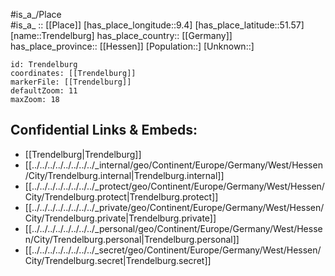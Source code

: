 ﻿---
location: [51.57,9.4] 
mapzoom: [7,12] 
mapmarker: city 
type: City
tags:
- geo/City


SpocWebEntityId: 34964
isDeleted: false
confidential: public

---
#is_a_/Place  
#is_a_ :: [[Place]] 
[has_place_longitude::9.4] 
[has_place_latitude::51.57] 
[name::Trendelburg] 
has_place_country:: [[Germany]]  
has_place_province:: [[Hessen]] 
[Population::] 
[Unknown::] 


```leaflet
id: Trendelburg
coordinates: [[Trendelburg]] 
markerFile: [[Trendelburg]] 
defaultZoom: 11 
maxZoom: 18
```


## Confidential Links & Embeds: 
- [[Trendelburg|Trendelburg]]  
- [[../../../../../../../../_internal/geo/Continent/Europe/Germany/West/Hessen/City/Trendelburg.internal|Trendelburg.internal]] 
- [[../../../../../../../../_protect/geo/Continent/Europe/Germany/West/Hessen/City/Trendelburg.protect|Trendelburg.protect]] 
- [[../../../../../../../../_private/geo/Continent/Europe/Germany/West/Hessen/City/Trendelburg.private|Trendelburg.private]] 
- [[../../../../../../../../_personal/geo/Continent/Europe/Germany/West/Hessen/City/Trendelburg.personal|Trendelburg.personal]] 
- [[../../../../../../../../_secret/geo/Continent/Europe/Germany/West/Hessen/City/Trendelburg.secret|Trendelburg.secret]] 
